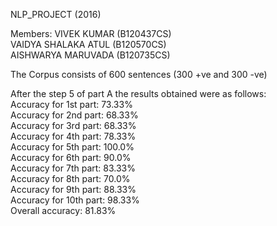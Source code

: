 NLP_PROJECT (2016)

Members:
 VIVEK KUMAR (B120437CS)  
 VAIDYA SHALAKA ATUL (B120570CS)  
 AISHWARYA MARUVADA (B120735CS) 
 
The Corpus consists of 600 sentences (300 +ve and 300 -ve)  

After the step 5 of part A the results obtained were as follows:  
Accuracy for 1st part: 73.33%  
Accuracy for 2nd part: 68.33%  
Accuracy for 3rd part: 68.33%  
Accuracy for 4th part: 78.33%  
Accuracy for 5th part: 100.0%  
Accuracy for 6th part: 90.0%  
Accuracy for 7th part: 83.33%  
Accuracy for 8th part: 70.0%  
Accuracy for 9th part: 88.33%  
Accuracy for 10th part: 98.33%  
Overall accuracy: 81.83%  
  
